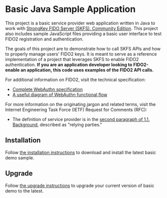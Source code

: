 # Basic Java Sample Application
This project is a basic service provider web application written in Java to work with [StrongKey FIDO Server (SKFS), Community Edition](https://github.com/StrongKey/fido2). This project also includes sample JavaScript files providing a basic user interface to test FIDO2 registration and authentication.

The goals of this project are to demonstrate how to call SKFS APIs and how to properly manage users' FIDO2 keys. It is meant to serve as a reference implementation of a project that leverages SKFS to enable FIDO2 authentication. **If you are an application developer looking to FIDO2-enable an application, this code uses examples of the FIDO2 API calls.**

For additional information on FIDO2, visit the technical specification:

- [Complete WebAuthn specification](https://www.w3.org/TR/webauthn)
- [A useful diagram of WebAuthn functional flow](https://www.w3.org/TR/webauthn/#api)

For more information on the originating jargon and related terms, visit the Internet Engineering Task Force (IETF) Request for Comments (RFC):

- The definition of service provider is in the [second paragraph of 1.1. Background](https://tools.ietf.org/html/rfc3647#section-1.1), described as "relying parties."

## Installation
Follow [the installation instructions](https://docs.strongkey.com/index.php/skfs-home/skfs-usage/skfs-proof-of-concept-java-application) to download and install the latest basic demo sample.

## Upgrade
Follow [the upgrade instructions](https://docs.strongkey.com/index.php/skfs-home/skfs-installation/skfs-upgrading) to upgrade your current version of basic demo to the latest.
